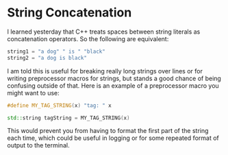 # String Concatenation

I learned yesterday that C++ treats spaces between string literals as concatenation operators. So the following are equivalent:

```c++
string1 = "a dog" " is " "black"
string2 = "a dog is black"
```

I am told this is useful for breaking really long strings over lines or for writing preprocessor macros for strings, but stands a good chance of being confusing outside of that. Here is an example of a preprocessor macro you might want to use:

```c++
#define MY_TAG_STRING(x) "tag: " x

std::string tagString = MY_TAG_STRING(x)
```

This would prevent you from having to format the first part of the string each time, which could be useful in logging or for some repeated format of output to the terminal.